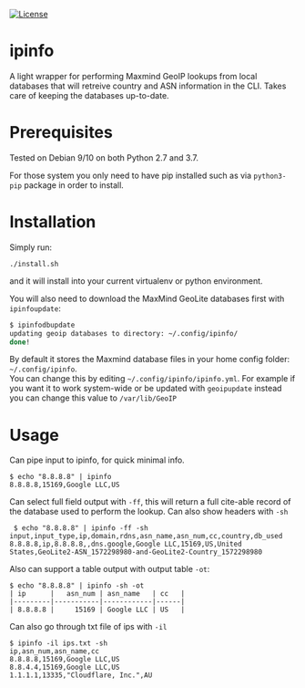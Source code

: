 [![License](https://img.shields.io/badge/License-BSD%203--Clause-blue.svg)](https://opensource.org/licenses/BSD-3-Clause)


# ipinfo

A light wrapper for performing Maxmind GeoIP lookups from local databases that will retreive country
and ASN information in the CLI. Takes care of keeping the databases up-to-date.

# Prerequisites

Tested on Debian 9/10 on both Python 2.7 and 3.7.  

For those system you only need to have pip installed such as via `python3-pip` package in order
to install. 

# Installation

Simply run:

```
./install.sh
```

and it will install into your current virtualenv or python environment. 

You will also need to download the MaxMind GeoLite databases first with `ipinfoupdate`:

```bash
$ ipinfodbupdate 
updating geoip databases to directory: ~/.config/ipinfo/
done!
```

By default it stores the Maxmind database files in your home config folder: `~/.config/ipinfo`.  
You can change this by editing `~/.config/ipinfo/ipinfo.yml`.  For example if you want it to work system-wide 
or be updated with `geoipupdate` instead you can change this value to `/var/lib/GeoIP`

# Usage

Can pipe input to ipinfo, for quick minimal info.
 
```
$ echo "8.8.8.8" | ipinfo
8.8.8.8,15169,Google LLC,US
```

Can select full field output with `-ff`, this will return a full cite-able record of the database used to perform the 
lookup.  Can also show headers with `-sh`

```
 $ echo "8.8.8.8" | ipinfo -ff -sh
input,input_type,ip,domain,rdns,asn_name,asn_num,cc,country,db_used
8.8.8.8,ip,8.8.8.8,,dns.google,Google LLC,15169,US,United States,GeoLite2-ASN_1572298980-and-GeoLite2-Country_1572298980
```

Also can support a table output with output table `-ot`:

```
$ echo "8.8.8.8" | ipinfo -sh -ot    
| ip      |   asn_num | asn_name   | cc   |
|---------|-----------|------------|------|
| 8.8.8.8 |     15169 | Google LLC | US   |
```

Can also go through txt file of ips with `-il`

```
$ ipinfo -il ips.txt -sh
ip,asn_num,asn_name,cc
8.8.8.8,15169,Google LLC,US
8.8.4.4,15169,Google LLC,US
1.1.1.1,13335,"Cloudflare, Inc.",AU
```
